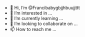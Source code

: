 - 👋 Hi, I’m @Francibabygbjjhbuujjttt
- 👀 I’m interested in ...
- 🌱 I’m currently learning ...
- 💞️ I’m looking to collaborate on ...
- 📫 How to reach me ...

<!---
Francibabygbjjhbuujjttt/Francibabygbjjhbuujjttt is a ✨ special ✨ repository because its `README.md` (this file) appears on your GitHub profile.
You can click the Preview link to take a look at your changes.
--->
